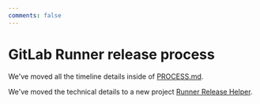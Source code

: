 ```yaml
---
comments: false
---
```


# GitLab Runner release process

We've moved all the timeline details inside of
[PROCESS.md](https://gitlab.com/gitlab-org/gitlab-runner/blob/master/PROCESS.md).

We've moved the technical details to a new project [Runner Release
Helper](https://gitlab.com/gitlab-org/ci-cd/runner-release-helper).
